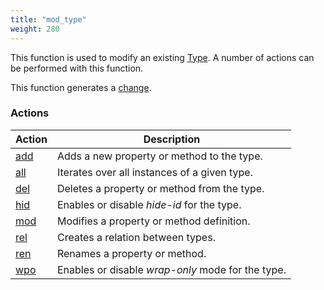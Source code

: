 ```yaml
---
title: "mod_type"
weight: 280
---
```


This function is used to modify an existing [Type](../../overview/type). A number of actions can be performed with this function.

This function generates a [change](../../overview/changes).

### Actions

Action | Description
------ | -----------
[add](./add) | Adds a new property or method to the type.
[all](./all) | Iterates over all instances of a given type.
[del](./del) | Deletes a property or method from the type.
[hid](./hid) | Enables or disable *hide-id* for the type.
[mod](./mod) | Modifies a property or method definition.
[rel](./rel) | Creates a relation between types.
[ren](./ren) | Renames a property or method.
[wpo](./wpo) | Enables or disable *wrap-only* mode for the type.
